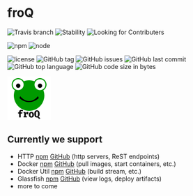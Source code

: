 # froQ

![Travis branch](https://img.shields.io/travis/DaAitch/froq/master.png?style=flat-square)
![Stability](https://img.shields.io/badge/Stability-experimental-orange.png?style=flat-square)
![Looking for Contributers](https://img.shields.io/badge/Looking%20for-Contributers-green.png?style=flat-square)

![npm](https://img.shields.io/npm/v/froq.png?style=flat-square)
![node](https://img.shields.io/node/v/froq.png?style=flat-square)

![license](https://img.shields.io/github/license/DaAitch/froq.png?style=flat-square)
![GitHub tag](https://img.shields.io/github/tag/DaAitch/froq.png?style=flat-square)
![GitHub issues](https://img.shields.io/github/issues/DaAitch/froq.png?style=flat-square)
![GitHub last commit](https://img.shields.io/github/last-commit/DaAitch/froq.png?style=flat-square)
![GitHub top language](https://img.shields.io/github/languages/top/DaAitch/froq.png?style=flat-square)
![GitHub code size in bytes](https://img.shields.io/github/languages/code-size/DaAitch/froq.png?style=flat-square)

<img src="froq.png" width="100" alt="froQ logo" />

## Currently we support

- HTTP [npm](https://www.npmjs.com/package/froq-http) [GitHub](https://github.com/DaAitch/froq/tree/master/packages/froq-http/README.md) (http servers, ReST endpoints)
- Docker [npm](https://www.npmjs.com/package/froq-docker) [GitHub](https://github.com/DaAitch/froq/tree/master/packages/froq-docker/README.md) (pull images, start containers, etc.)
- Docker Util [npm](https://www.npmjs.com/package/froq-docker-util) [GitHub](https://github.com/DaAitch/froq/tree/master/packages/froq-docker-util/README.md) (build stream, etc.)
- Glassfish [npm](https://www.npmjs.com/package/froq-glassfish) [GitHub](https://github.com/DaAitch/froq/tree/master/packages/froq-glassfish/README.md) (view logs, deploy artifacts)
- more to come
